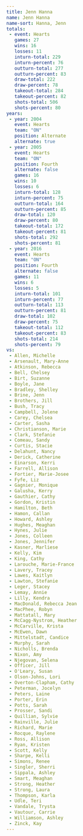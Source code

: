 ```yaml
---
title: Jenn Hanna
name: Jenn Hanna
name-sort: Hanna, Jenn
totals:
 - event: Hearts
   games: 27
   wins: 16
   losses: 11
   inturn-total: 229
   inturn-percent: 76
   outturn-total: 277
   outturn-percent: 83
   draw-total: 222
   draw-percent: 78
   takeout-total: 284
   takeout-percent: 82
   shots-total: 506
   shots-percent: 80
years:
 - year: 2004
   event: Hearts
   team: "ON"
   position: Alternate
   alternate: true
 - year: 2005
   event: Hearts
   team: "ON"
   position: Fourth
   alternate: false
   games: 16
   wins: 10
   losses: 6
   inturn-total: 128
   inturn-percent: 75
   outturn-total: 164
   outturn-percent: 85
   draw-total: 120
   draw-percent: 80
   takeout-total: 172
   takeout-percent: 81
   shots-total: 292
   shots-percent: 81
 - year: 2016
   event: Hearts
   team: "ON"
   position: Fourth
   alternate: false
   games: 11
   wins: 6
   losses: 5
   inturn-total: 101
   inturn-percent: 77
   outturn-total: 113
   outturn-percent: 81
   draw-total: 102
   draw-percent: 75
   takeout-total: 112
   takeout-percent: 83
   shots-total: 214
   shots-percent: 79
vs:
 - Allen, Michelle
 - Arsenault, Mary-Anne
 - Atkinson, Rebecca
 - Bell, Chelsey
 - Birt, Suzanne
 - Boyle, Jane
 - Bradley, Shelley
 - Brine, Jenn
 - Brothers, Jill
 - Bush, Tracy
 - Campbell, Jolene
 - Carey, Chelsea
 - Carter, Sasha
 - Christianson, Marie
 - Clark, Stefanie
 - Comeau, Sandy
 - Curtis, Stacie
 - Delahunt, Nancy
 - Derick, Catherine
 - Einarson, Kerri
 - Farrell, Allison
 - Fortier, Marie-Josee
 - Fyfe, Liz
 - Gagnier, Monique
 - Galusha, Kerry
 - Gauthier, Cathy
 - Gordon, Kristin
 - Hamilton, Beth
 - Hamon, Callan
 - Howard, Ashley
 - Hughes, Meaghan
 - Hynes, Julie
 - Jones, Colleen
 - Jones, Jennifer
 - Kasner, Marliese
 - Kelly, Kim
 - King, Cathy
 - Larouche, Marie-France
 - Lavery, Tracey
 - Lawes, Kaitlyn
 - Lawton, Stefanie
 - Leger, Stacey
 - Lemay, Annie
 - Lilly, Kendra
 - MacDonald, Rebecca Jean
 - MacPhee, Robyn
 - Mattatall, Mary
 - McCagg-Nystrom, Heather
 - McCarville, Krista
 - McEwen, Dawn
 - Mittelstadt, Candice
 - Murphy, Sarah
 - Nicholls, Brenda
 - Nixon, Amy
 - Njegovan, Selena
 - Officer, Jill
 - O'Leary, Susan
 - Olson-Johns, Lori
 - Overton-Clapham, Cathy
 - Peterman, Jocelyn
 - Peters, Laine
 - Porter, Erin
 - Potts, Sarah
 - Prosser, Sandi
 - Quillian, Sylvie
 - Rainville, Julie
 - Richard, Marie
 - Rocque, Raylene
 - Ross, Allison
 - Ryan, Kristen
 - Scott, Kelly
 - Sharpe, Kelli
 - Simons, Renee
 - Singler, Sherri
 - Sippala, Ashley
 - Smart, Meaghan
 - Strong, Heather
 - Strong, Laura
 - Thompson, Karla
 - Udle, Teri
 - Vandale, Trysta
 - Vautour, Carrie
 - Williamson, Ashley
 - Zinck, Kay
---
```


